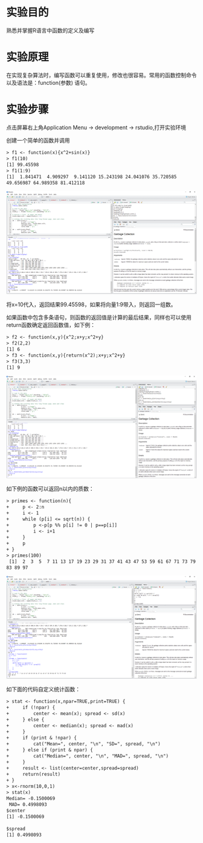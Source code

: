 # 实验目的

熟悉并掌握R语言中函数的定义及编写

# 实验原理

在实现复杂算法时，编写函数可以重复使用，修改也很容易。常用的函数控制命令以及语法是：function\(参数\) 语句。

# 实验步骤

点击屏幕右上角Application Menu -&gt; development -&gt; rstudio,打开实验环境

创建一个简单的函数并调用

```
> f1 <- function(x){x^2+sin(x)}
> f1(10)
[1] 99.45598
> f1(1:9)
[1]  1.841471  4.909297  9.141120 15.243198 24.041076 35.720585 49.656987 64.989358 81.412118
```

![](/images/1-1-9-1.png)

将x=10代入，返回结果99.45598，如果将向量1:9带入，则返回一组数。

如果函数中包含多条语句，则函数的返回值是计算的最后结果，同样也可以使用return函数确定返回函数值，如下例：

```
> f2 <- function(x,y){x^2;x+y;x^2+y}
> f2(2,2)
[1] 6
> f3 <- function(x,y){return(x^2);x+y;x^2+y}
> f3(3,3)
[1] 9
```

![](/images/1-1-9-2.png)

如下例的函数可以返回n以内的质数：

```
> primes <- function(n){
+     p <- 2:n
+     i <- 1
+     while (p[i] <= sqrt(n)) {
+         p <-p[p %% p[i] != 0 | p==p[i]]
+         i <- i+1
+     }
+     p
+ } 
> primes(100)
 [1]  2  3  5  7 11 13 17 19 23 29 31 37 41 43 47 53 59 61 67 71 73 79 83 89 97
```

![](/images/1-1-9-3.png)

如下面的代码自定义统计函数：

```
> stat <- function(x,npar=TRUE,print=TRUE) {
+     if (!npar) {
+         center <- mean(x); spread <- sd(x) 
+     } else {
+         center <- median(x); spread <- mad(x) 
+     }
+     if (print & !npar) {
+         cat("Mean=", center, "\n", "SD=", spread, "\n")
+     } else if (print & npar) {
+         cat("Median=", center, "\n", "MAD=", spread, "\n")
+     }
+     result <- list(center=center,spread=spread)
+     return(result)
+ }
> x<-rnorm(10,0,1)
> stat(x)
Median= -0.1500069 
 MAD= 0.4998093 
$center
[1] -0.1500069

$spread
[1] 0.4998093
```